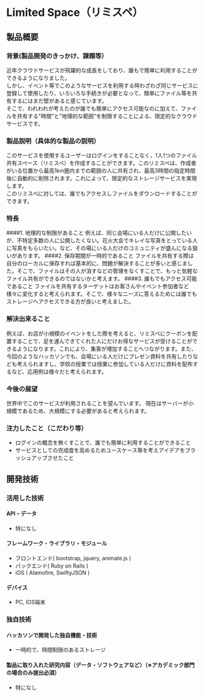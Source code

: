 # Limited Space（リミスペ）
## 製品概要
### 背景(製品開発のきっかけ、課題等）
近年クラウドサービスが飛躍的な成長をしており、誰もで簡単に利用することができるようになりました。  
しかし、イベント等でこのようなサービスを利用する時わざわざ同じサービスに登録して使用したり、いろいろな手続きが必要となって、簡単にファイル等を共有するにはまだ壁があると感じています。  
そこで、われわれが考えたのが誰でも簡単にアクセス可能なのに加えて、ファイルを共有する"時間"と"地理的な範囲"を制限することによる、限定的なクラウドサービスです。
### 製品説明（具体的な製品の説明）
このサービスを使用するユーザーはログインをすることなく、1人1つのファイル共有スペース（リミスペ）を作成することができます。このリミスペは、作成者がいる位置から最高1km圏内までの範囲の人に共有され、最高3時間の指定時間後に自動的に削除されます。これによって、限定的なストレージサービスを実現します。  
このリミスペに対しては、誰でもアクセスしファイルをダウンロードすることができます。
### 特長
####1. 地理的な制限があること
例えば、同じ会場にいる人だけに公開したいが、不特定多数の人に公開したくない。花火大会でキレイな写真をとっている人に写真をもらいたい。など、その場にいる人だけのコミュニティが盛んになる狙いがあります。
####2. 保存期間が一時的であること
ファイルを共有する際は自分のローカルに保存すれば基本的に、問題が解決することが多いと感じました。そこで、ファイルはその人が消すなどの管理をなくすことで、もっと気軽なファイル共有ができるのではないかと考えます。
####3. 誰もでもアクセス可能であること
ファイルを共有するターゲットはお客さんやイベント参加者など様々に変化すると考えられます。そこで、様々なニーズに答えるためには誰でもストレージへアクセスできる方が良いと考えました。

### 解決出来ること
例えば、お店が小規模のイベントをした際を考えると、リミスペにクーポンを配置することで、足を運んできてくれた人にだけお得なサービスが受けることができるようになります。これにより、集客が増加することへつながります。また、今回のようなハッカソンでも、会場にいる人だけにプレゼン資料を共有したりなども考えられますし、学校の授業では授業に参加している人だけに資料を配布するなど、応用例は様々だと考えられます。

### 今後の展望
世界中でこのサービスが利用されることを望んでいます。
現在はサーバーが小規模であるため、大規模にする必要があると考えられます。

### 注力したこと（こだわり等）
* ログインの概念を無くすことで、誰でも簡単に利用することができること
* サービスとしての完成度を高めるためユースケース等を考えアイデアをブラッシュアップさせたこと

## 開発技術
### 活用した技術
#### API・データ
* 特になし

#### フレームワーク・ライブラリ・モジュール
* フロントエンド( bootstrap, jquery, animate.js )
* バックエンド( Ruby on Rails )
* iOS ( Alamofire, SwiftyJSON )

#### デバイス
* PC, IOS端末

### 独自技術
#### ハッカソンで開発した独自機能・技術
* 一時的で、時間制限のあるストレージ


#### 製品に取り入れた研究内容（データ・ソフトウェアなど）（※アカデミック部門の場合のみ提出必須）
* 特になし
